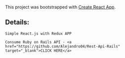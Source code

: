 This project was bootstrapped with [Create React App](https://github.com/facebook/create-react-app).

## Details:
```
Simple React.js with Redux APP
```
```
Consume Ruby on Rails API - <a href="https://github.com/Alejandro04/Rest-Api-Rails" target="_blank">CLICK HERE</a>
```

